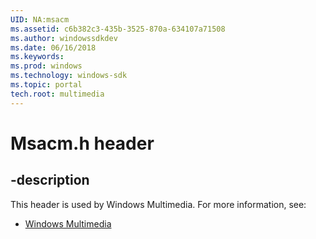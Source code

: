 ```yaml
---
UID: NA:msacm
ms.assetid: c6b382c3-435b-3525-870a-634107a71508
ms.author: windowssdkdev
ms.date: 06/16/2018
ms.keywords: 
ms.prod: windows
ms.technology: windows-sdk
ms.topic: portal
tech.root: multimedia
---
```


# Msacm.h header


## -description


This header is used by Windows Multimedia. For more information, see:

- [Windows Multimedia](/windows/desktop/multimedia)
